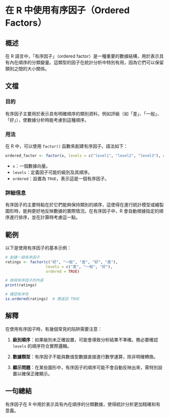<!--
Meta Description: # 在 R 中使用有序因子（Ordered Factors） ## 概述 在 R 語言中，「有序因子」（ordered factor）是一種重要的數據結構，用於表示具有內在順序的分類變量。這類型的因子在統計分析中特別有用，因為它們可以保留類別之間的大小關係。 ## 文檔 ### 目的 有序因子主要用...
Meta Keywords: ordered, factor, levels, true, ratings
-->

# 在 R 中使用有序因子（Ordered Factors）

## 概述
在 R 語言中，「有序因子」（ordered factor）是一種重要的數據結構，用於表示具有內在順序的分類變量。這類型的因子在統計分析中特別有用，因為它們可以保留類別之間的大小關係。

## 文檔
### 目的
有序因子主要用於表示具有明確順序的類別資料，例如評級（如「差」、「一般」、「好」），使數據分析時能考慮到這種順序。

### 用法
在 R 中，可以使用 `factor()` 函數來創建有序因子。語法如下：

```R
ordered_factor <- factor(x, levels = c("level1", "level2", "level3"), ordered = TRUE)
```

- `x`：一個數據向量。
- `levels`：定義因子可能的級別及其順序。
- `ordered`：設置為 `TRUE`，表示這是一個有序因子。

### 詳細信息
有序因子的主要特點在於它們能夠保持類別的順序，這使得在進行統計模型或繪製圖形時，能夠更好地反映數據的實際情況。在有序因子中，R 會自動根據指定的順序進行排序，並在計算時考慮這一點。

## 範例
以下是使用有序因子的基本示例：

```R
# 創建一個有序因子
ratings <- factor(c("好", "一般", "差", "好", "差"), 
                  levels = c("差", "一般", "好"), 
                  ordered = TRUE)

# 檢視有序因子的內容
print(ratings)

# 確認有序性
is.ordered(ratings)  # 應返回 TRUE
```

## 解釋
在使用有序因子時，有幾個常見的陷阱需要注意：

1. **級別順序**：如果級別未正確設置，可能會導致分析結果不準確。務必要確認 `levels` 的順序符合實際邏輯。
   
2. **數據類型**：有序因子不能與數值型數據直接進行數學運算，除非明確轉換。

3. **顯示問題**：在某些圖形中，有序因子的順序可能不會自動反映出來，需特別設置以確保正確顯示。

## 一句總結
有序因子在 R 中用於表示具有內在順序的分類數據，使得統計分析更加精確和有意義。